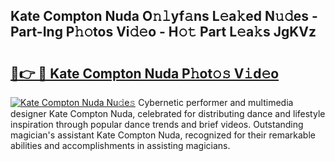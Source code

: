 ## Kate Compton Nuda O𝚗𝚕yf𝚊ns L𝚎a𝚔ed N𝚞𝚍es - Part-Ing P𝚑𝚘tos Vi𝚍𝚎o - H𝚘𝚝 Part L𝚎a𝚔s JgKVz

# <h2><a href="http://kf2s29i.oniu.top/?m=Kate+Compton+Nuda">🔗👉 🔴 Kate Compton Nuda P𝚑ot𝚘𝚜 V𝚒d𝚎o</a></h2>

[![Kate Compton Nuda Nu𝚍e𝚜](https://i.imgur.com/0qMVB7G.gif)](http://kf2s29i.oniu.top/?m=Kate+Compton+Nuda)
Cybernetic performer and multimedia designer Kate Compton Nuda, celebrated for distributing dance and lifestyle inspiration through popular dance trends and brief videos. Outstanding magician's assistant Kate Compton Nuda, recognized for their remarkable abilities and accomplishments in assisting magicians.  
